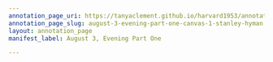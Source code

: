 ```yaml
---
annotation_page_uri: https://tanyaclement.github.io/harvard1953/annotations/august-3-evening-part-one-canvas-1-stanley-hyman.json
annotation_page_slug: august-3-evening-part-one-canvas-1-stanley-hyman
layout: annotation_page
manifest_label: August 3, Evening Part One

---
```

